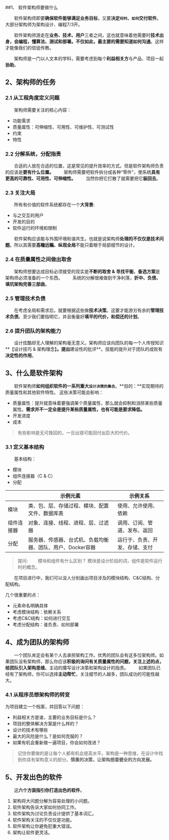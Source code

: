 ##1、 软件架构师要做什么

&emsp;&emsp;软件架构师即要**确保软件能够满足业务目标**，又要**决定`何时`、`如何`交付软件**。大部分架构师为架构设计、编程7/3开。

&emsp;&emsp;软件架构师游走在**业务、技术、用户**三者之间，这也就意味着他需要时**技术出身，会编程，懂算法、测试和部署。**不仅如此，最主要的需要知道**如何沟通**。这样才能像我们的信徒传教。

&emsp;&emsp;架构师是一门以人文本的学科，需要考虑到每个**利益相关方**与产品、项目一起**协助**。



## 2、架构师的任务
### 2.1 从工程角度定义问题
&emsp;&emsp;架构师需要关注的核心内容：
- 功能需求
- 质量属性：可伸缩性、可用性、可维护性、可测试性
- 约束
- 特性


### 2.2 分解系统，分配指责
&emsp;&emsp;合适的人放在合适的位置，这是常见的提升效率的方式。但是软件架构师负责的应该是**要有什么位置。**
&emsp;&emsp;架构师需要吧软件拆分成各种“零件”，使系统**具有更高的可靠性、可用性、可伸缩性。**
&emsp;&emsp;当然你把它打散了就需要把它**装回去**。

### 2.3 关注大局
&emsp;&emsp;所有有价值的软件系统都存在一个**大背景**:
- 与之交互的用户
- 开发的目的
- 软件运行的环境和限制

&emsp;&emsp;软件架构应该能与外围环境和谐共生。也就是说架构师**处理的不仅仅是技术问题**。所以其需要**高瞻远瞩、纵观全局**不能只着眼于局部细节的设计。

### 2.4 在质量属性之间做出取舍
&emsp;&emsp;架构师想要达成目标必须接受的现实是**不断的取舍 & 寻找平衡**。**备选方案**是架构师必须准备的一个东西。
&emsp;&emsp;系统的分解很难做到干净利落，**折中、负债、填坑架构完善三部曲**。

### 2.5 管理技术负债
&emsp;&emsp;在考虑全局和需求后，就要根据这些做**技术决策**。这要才能游刃有余的**管理技术负债**。至少我们要指明它，并且衡量好**填平的代价，和偿还的计划**。

### 2.6 提升团队的架构能力
&emsp;&emsp;设计炫酷却无人理解的架构毫无意义。架构师应该向团队的每一个人传授知识**【设计技巧 & 架构理念】**。提出**建设性的批评**。技能的提升对于团队的成败有**决定性的作用**。


## 3、什么是软件架构
&emsp;&emsp;软件架构师**如何组织软件的一系列重大`设计决策的集合`**。**目的：**实现期待的质量属性和其他软件特性。
这些决策可能会影响：
- 质量属性：提升就意味着要强调某个质量属性，那么就会抑制和消除某些质量属性。**需求并不一定全是提升某些质量属性，也有可能是要求降低。**
- 开发进度
- 成本
> 有些影响是无可挽回的，一旦出错可能回付出巨大的代价。

### 3.1 定义基本结构

&emsp;&emsp;基本结构：
- 模块
- 组件连接器（C & C）
- 分配

|      | 示例元素 | 示例关系 |
| ---- | -------- | -------- |
|模块|类、包、层、存储过程、模块、配置文件、数据库表|使用、允许使用、依赖|
|组件连接器|对象、连接、线程、进程、层、过滤器|调用、订阅、管道、发布、返回|
|分配|服务器、传感器、台式机、负载均衡器、团队、用户、Docker容器|运行于、负责、开发、存储、支付|

>提问:
>&emsp;&emsp;模块和组件有什么区别？
> 模块是设计阶段的词，组件是软件运行时的概念。

&emsp;&emsp;在项目进行中，我们可以没人分别画出项目涉及的模块结构、C&C结构、分配结构。

几个很重要的点：
- 元素命名明确具体
- 考虑模块结构：依赖关系
- 考虑C&C结构：如何进行交互
- 考虑分配结构：谁负责、如何部署

## 4、成为团队的架构师
&emsp;&emsp;一个团队肯定会有某个人去承担架构工作。优秀的团队会有这多位架构师。如果团队没有架构师，那么你应该**积极的询问有关质量属性的问题，关注上述的点，给团队引入架构思维**。主动的攥写设计决策和架构设计的指责。
&emsp;&emsp;如果团队已经有了架构师，你可以选择**主动帮忙**，关注细节的人越多，团队成功的可能性越大。

### 4.1 从程序员想架构师的转变
为项目建立一个档案，并回答以下问题：
- 利益相关方是谁，主要的业务目标是什么？
- 项目的整体解决方案是什么样的？
- 设计的技术有哪些
- 最大的风险是什么？是如何克服的？
- 如果有机会重新做一遍项目，你会如何改进？

> 记住你要做的是让每个人都有机会提高水平。架构是一种思维，在设计中找到你具有架构意义的部分。**慎重的决策，让架构想着健全的方向发展。**

## 5、开发出色的软件

&emsp;&emsp;这**六个方面指引你打造出色的软件**。
1. 架构将大问题分解为容易处理的小问题。
2. 软件架构告诉大家如何协同工作。
3. 软件架构为讨论负责设计提供了基本词汇。
4. 软件架构关注的不仅仅是功能。
5. 软件架构让你避免犯重大错误。
6. 架构让软件更灵活。

